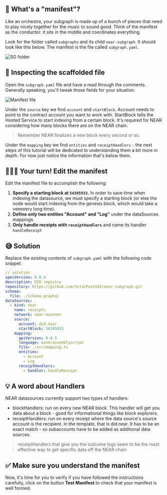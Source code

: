 ## 📜 What's a "manifest"?

Like an orchestra, your subgraph is made up of a bunch of pieces that need to play nicely together for the music to sound good. Think of the manifest as the conductor: it sits in the middle and coordinates everything.

Look for the folder called `subgraphs` and its child `near-subgraph`. It should look like this below. The manifest is the file called `subgraph.yaml`.

![SG folder](https://raw.githubusercontent.com/figment-networks/learn-web3-dapp/main/markdown/__images__/the-graph-near/manifest-01.png?raw=true)

## 🔎 Inspecting the scaffolded file

Open the `subgraph.yaml` file and have a read through the comments. Generally speaking, you'll tweak those fields for your situation.

![Manifest file](https://raw.githubusercontent.com/figment-networks/learn-web3-dapp/main/markdown/__images__/the-graph-near/manifest-02.png?raw=true)

Under the `source` key we find `account` and `startBlock`. Account needs to point to the contract account you want to work with. StartBlock tells the Hosted Service to start indexing from a certain block. It's required for NEAR considering how many blocks there are on the NEAR chain.

> Remember NEAR finalizes a new block every second or so.

Under the `mapping` key we find `entities` and `receiptHandlers` - the next steps of this tutorial will be dedicated to understanding them a bit more in depth. For now just notice the information that's below them.

## 🧑🏼‍💻 Your turn! Edit the manifest

Edit the manifest file to accomplish the following:

1. **Specify a starting block at `54395933`.** In order to save time when indexing the datasource, we must specify a starting block (or else the node would start indexing from the genesis block, which would take a veeeeery long time).
2. **Define only two entities "Account" and "Log"** under the dataSources mappings.
3. **Only handle receipts with `receiptHandlers`** and name its handler `handleReceipt`

## 😅 Solution

Replace the existing contents of `subgraph.yaml` with the following code snippet:

```yaml
// solution
specVersion: 0.0.4
description: DID registry
repository: https://github.com/VitalPointAI/near-subgraph.git
schema:
  file: ./schema.graphql
dataSources:
  - kind: near
    name: receipts
    network: near-mainnet
    source:
      account: did.near
      startBlock: 54395933
    mapping:
      apiVersion: 0.0.5
      language: wasm/assemblyscript
      file: ./src/mapping.ts
      entities:
        - Account
        - Log
      receiptHandlers:
        - handler: handleReceipt
```

## 💡 A word about Handlers

NEAR datasources currently support two types of handlers:

- blockHandlers: run on every new NEAR block. This handler will get you data about a block - good for informational things like block explorers.
- receiptHandlers: run on every receipt where the data source's source account is the recipient. In the template, that is did.near. It has to be an exact match - so subaccounts have to be added as additional data sources.

> receiptHandlers that give you the outcome logs seem to be the most effective way to get specific data off the NEAR chain

## ✅ Make sure you understand the manifest

Now, it's time for you to verify if you have followed the instructions carefully, click on the button **Test Manifest** to check that your manifest is well formed.
